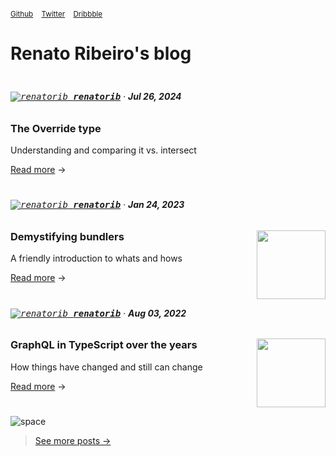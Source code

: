 <sup>

[Github](https://github.com/renatorib) ‎ ‎‎  ‎  [Twitter](https://twitter.com/renatoribz?utm_source=rena.to) ‎ ‎ ‎‎  [Dribbble](https://dribbble.com/renatorib?utm_source=rena.to)

</sup>


# Renato Ribeiro's blog

<img alt="space" src="https://github.com/user-attachments/assets/9e4f8878-aaed-4661-b6af-a126699888f7" width="5px" />

###### <kbd>[![renatorib](https://avatars.githubusercontent.com/u/3277185?s=8) **renatorib**](/renatorib)</kbd> · **Jul 26, 2024**
### The Override type

Understanding and comparing it vs. intersect

[Read more](https://rena.to/blog/the-override-type)  →

#

###### <kbd>[![renatorib](https://avatars.githubusercontent.com/u/3277185?s=8) **renatorib**](/renatorib)</kbd> · **Jan 24, 2023**

<img src="https://user-images.githubusercontent.com/3277185/218145140-98519188-bea6-4f05-ab53-85339fbb3752.png" width="110px" align="right" />

### Demystifying bundlers
A friendly introduction to whats and hows  

[Read more](https://rena.to/blog/demystifying-bundlers) →

#

###### <kbd>[![renatorib](https://avatars.githubusercontent.com/u/3277185?s=8) **renatorib**](/renatorib)</kbd> · **Aug 03, 2022**

<img src="https://user-images.githubusercontent.com/3277185/217987721-5b407d33-12eb-492f-8b8c-9771078b68f3.png" width="110px" align="right" />

### GraphQL in TypeScript over the years  
How things have changed and still can change

[Read more](https://rena.to/blog/graphql-in-typescript-over-the-years) →

#

<img alt="space" src="https://github.com/user-attachments/assets/9e4f8878-aaed-4661-b6af-a126699888f7" />

<blockquote>

<a href="https://rena.to/">See more posts →</a>

</blockquote>
